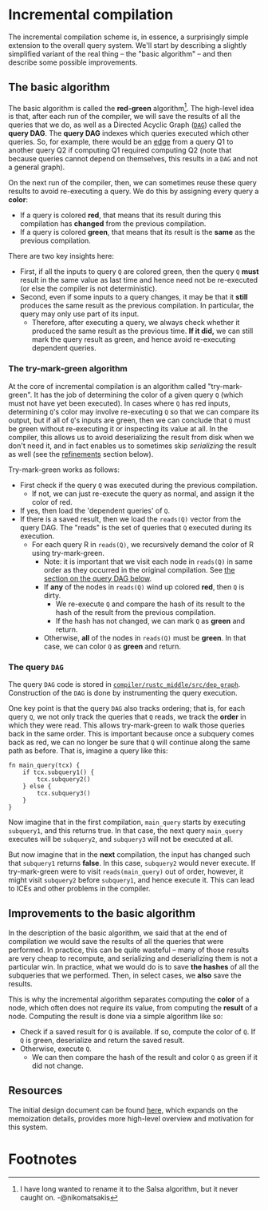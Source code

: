 # Incremental compilation

<!-- toc -->

The incremental compilation scheme is, in essence, a surprisingly
simple extension to the overall query system. We'll start by describing
a slightly simplified variant of the real thing – the "basic algorithm" –
and then describe some possible improvements.

## The basic algorithm

The basic algorithm is called the **red-green** algorithm[^salsa]. The
high-level idea is that, after each run of the compiler, we will save the
results of all the queries that we do, as well as a Directed Acyclic Graph
([`DAG`]) called the **query DAG**. The **query DAG** indexes which queries
executed which other queries. So, for example, there would be an [edge] from a
query Q1 to another query Q2 if computing Q1 required computing Q2 (note that
because queries cannot depend on themselves, this results in a `DAG` and not a
general graph).

[`DAG`]: https://en.wikipedia.org/wiki/Directed_acyclic_graph

On the next run of the compiler, then, we can sometimes reuse these
query results to avoid re-executing a query. We do this by assigning
every query a **color**:

- If a query is colored **red**, that means that its result during
  this compilation has **changed** from the previous compilation.
- If a query is colored **green**, that means that its result is
  the **same** as the previous compilation.

There are two key insights here:

- First, if all the inputs to query `Q` are colored green, then the
  query `Q` **must** result in the same value as last time and hence
  need not be re-executed (or else the compiler is not deterministic).
- Second, even if some inputs to a query changes, it may be that it
  **still** produces the same result as the previous compilation. In
  particular, the query may only use part of its input.
  - Therefore, after executing a query, we always check whether it produced the
    same result as the previous time. **If it did,** we can still mark the
    query result as green, and hence avoid re-executing dependent queries.

### The try-mark-green algorithm

At the core of incremental compilation is an algorithm called
"try-mark-green". It has the job of determining the color of a given
query `Q` (which must not have yet been executed). In cases where `Q` has
red inputs, determining `Q`'s color may involve re-executing `Q` so that
we can compare its output, but if all of `Q`'s inputs are green, then we
can conclude that `Q` must be green without re-executing it or inspecting
its value at all. In the compiler, this allows us to avoid
deserializing the result from disk when we don't need it, and in fact
enables us to sometimes skip *serializing* the result as well
(see the [refinements](#improvements-to-the-basic-algorithm) section below).

Try-mark-green works as follows:

- First check if the query `Q` was executed during the previous compilation.
  - If not, we can just re-execute the query as normal, and assign it the
    color of red.
- If yes, then load the 'dependent queries' of `Q`.
- If there is a saved result, then we load the `reads(Q)` vector from the
  query DAG. The "reads" is the set of queries that `Q` executed during
  its execution.
  - For each query R in `reads(Q)`, we recursively demand the color
    of R using try-mark-green.
    - Note: it is important that we visit each node in `reads(Q)` in same order
      as they occurred in the original compilation. See [the section on the
      query DAG below](#dag).
    - If **any** of the nodes in `reads(Q)` wind up colored **red**, then `Q` is
      dirty.
      - We re-execute `Q` and compare the hash of its result to the hash of the
        result from the previous compilation.
      - If the hash has not changed, we can mark `Q` as **green** and return.
    - Otherwise, **all** of the nodes in `reads(Q)` must be **green**. In that
      case, we can color `Q` as **green** and return.

<a name="dag"></a>

### The query `DAG`

The query `DAG` code is stored in
[`compiler/rustc_middle/src/dep_graph`][dep_graph]. Construction of the `DAG` is done
by instrumenting the query execution.

One key point is that the query `DAG` also tracks ordering; that is, for
each query `Q`, we not only track the queries that `Q` reads, we track the
**order** in which they were read.  This allows try-mark-green to walk
those queries back in the same order. This is important because once a
subquery comes back as red, we can no longer be sure that `Q` will continue
along the same path as before. That is, imagine a query like this:

```rust,ignore
fn main_query(tcx) {
    if tcx.subquery1() {
        tcx.subquery2()
    } else {
        tcx.subquery3()
    }
}
```

Now imagine that in the first compilation, `main_query` starts by
executing `subquery1`, and this returns true. In that case, the next
query `main_query` executes will be `subquery2`, and `subquery3` will
not be executed at all.

But now imagine that in the **next** compilation, the input has
changed such that `subquery1` returns **false**. In this case, `subquery2`
would never execute. If try-mark-green were to visit `reads(main_query)` out
of order, however, it might visit `subquery2` before `subquery1`, and hence
execute it.
This can lead to ICEs and other problems in the compiler.

[dep_graph]: https://doc.rust-lang.org/nightly/nightly-rustc/rustc_middle/dep_graph/index.html

## Improvements to the basic algorithm

In the description of the basic algorithm, we said that at the end of
compilation we would save the results of all the queries that were
performed.  In practice, this can be quite wasteful – many of those
results are very cheap to recompute, and serializing and deserializing
them is not a particular win. In practice, what we would do is to save
**the hashes** of all the subqueries that we performed. Then, in select cases,
we **also** save the results.

This is why the incremental algorithm separates computing the
**color** of a node, which often does not require its value, from
computing the **result** of a node. Computing the result is done via a simple
algorithm like so:

- Check if a saved result for `Q` is available. If so, compute the color of `Q`.
  If `Q` is green, deserialize and return the saved result.
- Otherwise, execute `Q`.
  - We can then compare the hash of the result and color `Q` as green if
    it did not change.

## Resources
The initial design document can be found [here][initial-design], which expands
on the memoization details, provides more high-level overview and motivation
for this system.

# Footnotes

[^salsa]: I have long wanted to rename it to the Salsa algorithm, but it never caught on. -@nikomatsakis

[edge]: https://en.wikipedia.org/wiki/Glossary_of_graph_theory_terms#edge
[initial-design]: https://github.com/nikomatsakis/rustc-on-demand-incremental-design-doc/blob/master/0000-rustc-on-demand-and-incremental.md
